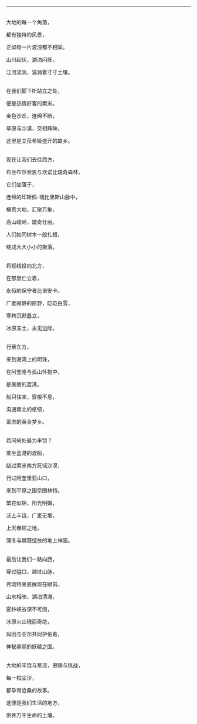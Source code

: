 
---
<br>
大地的每一个角落，

都有独特的风景，

正如每一片波浪都不相同。

山川起伏，湖泊闪烁，

江河流淌，滋润着寸寸土壤。

<br>
在我们脚下所站立之处，

便是热情好客的索米。

金色沙丘，连绵不断，

草原与沙漠，交相辉映，

这里是艾菈希娅盛开的故乡。

<br>
现在让我们去往西方，

布兰布尔索恩与坎诺比瑞奇森林，

它们坐落于，

连绵的印斯佩-瑞比里斯山脉中，

横贯大地，汇聚万象，

高山峻岭，雄奇壮丽。

人们如同树木一般扎根，

结成大大小小的聚落。

<br>
将视线投向北方，

在那里伫立着，

永恒的保守者比诺安卡。

广袤寂静的原野，皑皑白雪，

寒梣沉默矗立，

冰原冻土，永无边际。

<br>
行至东方，

来到海湾上的明珠，

在阿奎隆与孤山怀抱中，

是美丽的蓝港。

船只往来，穿梭不息，

沟通南北的枢纽，

富庶的黄金梦乡。

<br>
若问何处最为丰饶？

乘坐蓝港的渡船，

绕过索米南方死域沙漠，

行过阿奎里亚山口，

来到平原之国奈图林特。

繁花似锦，阳光明媚，

沃土丰饶，广袤无垠，

上天眷顾之地，

蒲冬与棘薇绽放的地上神国。

<br>
最后让我们一路向西，

穿过隘口，越过山脉，

弗瑞特莱恩展现在眼前。

山水相映，湖泊清澈，

密林峡谷深不可测，

冰原火山瑰丽奇绝，

玛因与亚尔共同护佑着，

神秘美丽的妖精之国。

<br>
大地的丰饶与荒凉，恩赐与挑战，

每一粒尘沙，

都孕育沧桑的故事。

这便是我们生活的地方，

供养万千生命的土壤。

<br>
<br>
<br>
<br>
